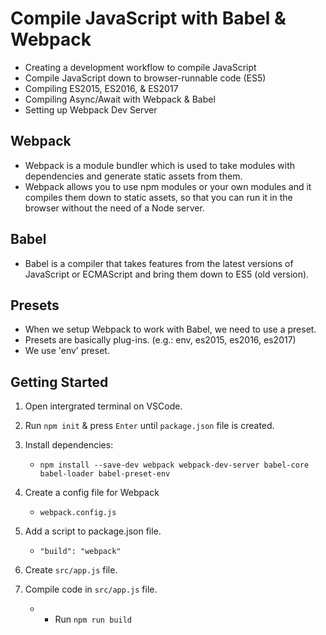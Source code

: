 # Compile JavaScript with Babel & Webpack

- Creating a development workflow to compile JavaScript
- Compile JavaScript down to browser-runnable code (ES5)
- Compiling ES2015, ES2016, & ES2017
- Compiling Async/Await with Webpack & Babel
- Setting up Webpack Dev Server



## Webpack

- Webpack is a module bundler which is used to take modules with dependencies and generate static assets from them.
- Webpack allows you to use npm modules or your own modules and it compiles them down to static assets, so that you can run it in the browser without the need of a Node server.



## Babel

- Babel is a compiler that takes features from the latest versions of JavaScript or ECMAScript and bring them down to ES5 (old version).


## Presets

- When we setup Webpack to work with Babel, we need to use a preset.
- Presets are basically plug-ins. (e.g.: env, es2015, es2016, es2017)
- We use 'env' preset.



## Getting Started

1. Open intergrated terminal on VSCode.

2. Run `npm init` & press `Enter` until `package.json` file is created.

3. Install dependencies:
    - `npm install --save-dev webpack webpack-dev-server babel-core babel-loader babel-preset-env`

4. Create a config file for Webpack
    - `webpack.config.js`

5. Add a script to package.json file.
    - `"build": "webpack"`

6. Create `src/app.js` file.

7. Compile code in `src/app.js` file.
    - - Run `npm run build`